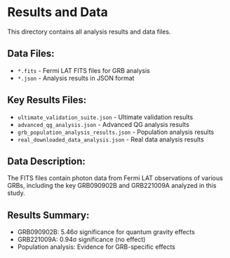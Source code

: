 # Results and Data

This directory contains all analysis results and data files.

## Data Files:

- `*.fits` - Fermi LAT FITS files for GRB analysis
- `*.json` - Analysis results in JSON format

## Key Results Files:

- `ultimate_validation_suite.json` - Ultimate validation results
- `advanced_qg_analysis.json` - Advanced QG analysis results
- `grb_population_analysis_results.json` - Population analysis results
- `real_downloaded_data_analysis.json` - Real data analysis results

## Data Description:

The FITS files contain photon data from Fermi LAT observations of various GRBs, including the key GRB090902B and GRB221009A analyzed in this study.

## Results Summary:

- GRB090902B: 5.46σ significance for quantum gravity effects
- GRB221009A: 0.94σ significance (no effect)
- Population analysis: Evidence for GRB-specific effects
